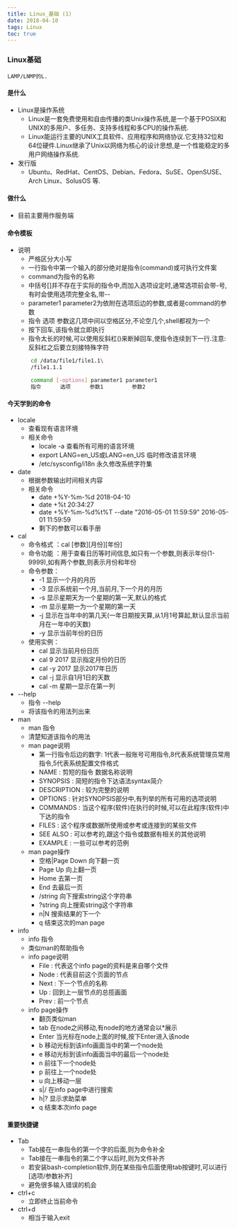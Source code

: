 ```yaml
---
title: Linux_基础 (1)
date: 2018-04-10
tags: Linux
toc: true
---
```


### Linux基础
    LAMP/LNMP的L.

<!-- more -->

#### 是什么
- Linux是操作系统
    * Linux是一套免费使用和自由传播的类Unix操作系统,是一个基于POSIX和UNIX的多用户、多任务、支持多线程和多CPU的操作系统.
    * Linux能运行主要的UNIX工具软件、应用程序和网络协议.它支持32位和64位硬件.Linux继承了Unix以网络为核心的设计思想,是一个性能稳定的多用户网络操作系统.
- 发行版
    * Ubuntu、RedHat、CentOS、Debian、Fedora、SuSE、OpenSUSE、Arch Linux、SolusOS 等.

#### 做什么
- 目前主要用作服务端

#### 命令模板
- 说明
    * 严格区分大小写
    * 一行指令中第一个输入的部分绝对是指令(command)或可执行文件案
    * command为指令的名称
    * 中括号[]并不存在于实际的指令中,而加入选项设定时,通常选项前会带-号,有时会使用选项完整全名,带--
    * parameter1 parameter2为依附在选项后边的参数,或者是command的参数
    * 指令 选项 参数这几项中间以空格区分,不论空几个,shell都视为一个
    * 按下回车,该指令就立即执行
    * 指令太长的时候,可以使用反斜杠(\)来断掉回车,使指令连续到下一行.注意:反斜杠之后要立刻接特殊字符
    ```bash
        cd /data/file1/file1.1\
        /file1.1.1

        command [-options] parameter1 parameter1
        指令      选项      参数1         参数2
    ```

#### 今天学到的命令
- locale
    * 查看现有语言环境
    * 相关命令
        * locale -a 查看所有可用的语言环境
        * export LANG=en_US或LANG=en_US 临时修改语言环境
        * /etc/sysconfig/i18n 永久修改系统字符集
- date
    * 根据参数输出时间相关内容
    * 相关命令
        * date +%Y-%m-%d 2018-04-10
        * date +%t  20:34:27
        * date +%Y-%m-%d%t%T --date "2016-05-01 11:59:59"  2016-05-01   11:59:59
        * 剩下的参数可以看手册
- cal
    * 命令格式 ：cal [参数][月份][年份]
    * 命令功能 ：用于查看日历等时间信息,如只有一个参数,则表示年份(1-9999),如有两个参数,则表示月份和年份
    * 命令参数：
        * -1 显示一个月的月历
        * -3 显示系统前一个月,当前月,下一个月的月历
        * -s  显示星期天为一个星期的第一天,默认的格式
        * -m 显示星期一为一个星期的第一天
        * -j  显示在当年中的第几天(一年日期按天算,从1月1号算起,默认显示当前月在一年中的天数)
        * -y  显示当前年份的日历
    * 使用实例：
        * cal 显示当前月份日历
        * cal 9 2017 显示指定月份的日历
        * cal -y 2017 显示2017年日历
        * cal -j 显示自1月1日的天数
        * cal -m 星期一显示在第一列
- \--help
    * 指令 --help
    * 将该指令的用法列出来
- man
    * man 指令
    * 清楚知道该指令的用法
    * man page说明
        * 第一行指令后边的数字: 1代表一般账号可用指令,8代表系统管理员常用指令,5代表系统配置文件格式
        * NAME : 剪短的指令 数据名称说明
        * SYNOPSIS : 简短的指令下达语法syntax简介
        * DESCRIPTION : 较为完整的说明
        * OPTIONS : 针对SYNOPSIS部分中,有列举的所有可用的选项说明
        * COMMANDS : 当这个程序(软件)在执行的时候,可以在此程序(软件)中下达的指令
        * FILES : 这个程序或数据所使用或参考或连接到的某些文件
        * SEE ALSO : 可以参考的,跟这个指令或数据有相关的其他说明
        * EXAMPLE : 一些可以参考的范例
    * man page操作
        * 空格|Page Down 向下翻一页
        * Page Up 向上翻一页
        * Home 去第一页
        * End 去最后一页
        * /string 向下搜索string这个字符串
        * ?string 向上搜索string这个字符串
        * n|N 搜索结果的下一个
        * q 结束这次的man page
- info 
    * info 指令
    * 类似man的帮助指令
    * info page说明
        * File : 代表这个info page的资料是来自哪个文件
        * Node : 代表目前这个页面的节点
        * Next : 下一个节点的名称
        * Up : 回到上一层节点的总揽画面
        * Prev : 前一个节点
    * info page操作
        * 翻页类似man
        * tab 在node之间移动,有node的地方通常会以*展示
        * Enter 当光标在node上面的时候,按下Enter进入该node
        * b 移动光标到该info画面当中的第一个node处
        * e 移动光标到该info画面当中的最后一个node处
        * n 前往下一个node处
        * p 前往上一个node处
        * u 向上移动一层
        * s|/ 在info page中进行搜索
        * h|? 显示求助菜单
        * q 结束本次info page

#### 重要快捷键
- Tab
    * Tab接在一串指令的第一个字的后面,则为命令补全
    * Tab接在一串指令的第二个字以后时,则为文件补齐
    * 若安装bash-completion软件,则在某些指令后面使用tab按键时,可以进行[选项/参数补齐]
    * 避免很多输入错误的机会
- ctrl+c
    * 立即终止当前命令
- ctrl+d
    * 相当于输入exit